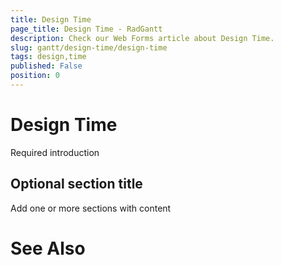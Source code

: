 ```yaml
---
title: Design Time
page_title: Design Time - RadGantt
description: Check our Web Forms article about Design Time.
slug: gantt/design-time/design-time
tags: design,time
published: False
position: 0
---
```


# Design Time



Required introduction

## Optional section title

Add one or more sections with content

# See Also
